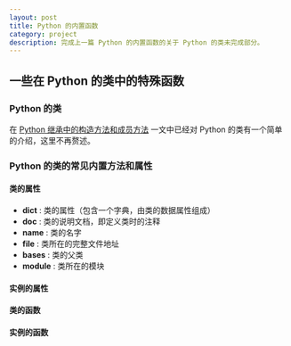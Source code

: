 ```yaml
---
layout: post
title: Python 的内置函数
category: project
description: 完成上一篇 Python 的内置函数的关于 Python 的类未完成部分。
---
```


## 一些在 Python 的类中的特殊函数

### Python 的类

在 [Python 继承中的构造方法和成员方法](https://windard.com/blog/2016/03/01/Method-In-Python-Child) 一文中已经对 Python 的类有一个简单的介绍，这里不再赘述。

### Python 的类的常见内置方法和属性

#### 类的属性

- __dict__  : 类的属性（包含一个字典，由类的数据属性组成）
- __doc__ : 类的说明文档，即定义类时的注释
- __name__ : 类的名字
- __file__ : 类所在的完整文件地址
- __bases__ : 类的父类
- __module__ : 类所在的模块

#### 实例的属性

#### 类的函数

#### 实例的函数